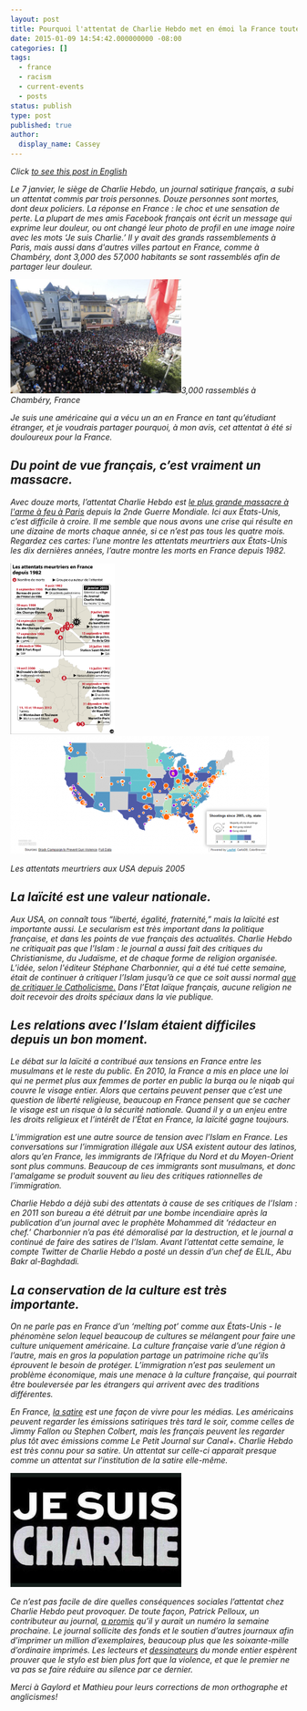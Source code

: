 ```yaml
---
layout: post
title: Pourquoi l'attentat de Charlie Hebdo met en émoi la France toute entière
date: 2015-01-09 14:54:42.000000000 -08:00
categories: []
tags: 
  - france
  - racism
  - current-events
  - posts
status: publish
type: post
published: true
author:
  display_name: Cassey
---
```

<em>Click [to see this post in English](/posts/2015-01-09-why-the-charlie-hebdo-attack-is-so-devastating)

Le 7 janvier, le siège de Charlie Hebdo, un journal satirique français, a subi un attentat commis par trois personnes. Douze personnes sont mortes, dont deux policiers. La réponse en France : le choc et une sensation de perte. La plupart de mes amis Facebook français ont écrit un message qui exprime leur douleur, ou ont changé leur photo de profil en une image noire avec les mots ‘Je suis Charlie.’ Il y avait des grands rassemblements à Paris, mais aussi dans d'autres villes partout en France, comme à Chambéry, dont 3,000 des 57,000 habitants se sont rassemblés afin de partager leur douleur.

<div class="image-and-label">
  <a href="/2015-01-09-chambery-plus-grande.jpg"><img src="/img/2015-01-09-chambery-plus-grande.jpg" alt="3000 people gathered in Chambéry" width="300" height="200" /></a>3,000 rassemblés à Chambéry, France
</div>


Je suis une américaine qui a vécu un an en France en tant qu’étudiant étranger, et je voudrais partager pourquoi, à mon avis, cet attentat à été si douloureux pour la France.

## Du point de vue français, c’est vraiment un massacre.

Avec douze morts, l’attentat Charlie Hebdo est <a href="http://www.liberation.fr/politiques/2015/01/07/l-attentat-le-plus-meurtrier-a-paris_1175401" target="_blank">le plus grande massacre à l'arme à feu à Paris</a> depuis la 2nde Guerre Mondiale. Ici aux États-Unis, c’est difficile à croire. Il me semble que nous avons une crise qui résulte en une dizaine de morts chaque année, si ce n’est pas tous les quatre mois. Regardez ces cartes: l’une montre les attentats meurtriers aux États-Unis les dix dernières années, l’autre montre les morts en France depuis 1982. 

<div class="two-image-grid">
  <div class="flex-center">
    <a href="http://www.liberation.fr/politiques/2015/01/07/l-attentat-le-plus-meurtrier-a-paris_1175401"><img class="center-block" src="/img/2015-01-09-liberation-attentats.png" alt="Mass shootings since 1982 in France" width="183" height="300" /></a>
  </div>
  <div class="image-and-label">
    <a href="http://www.thedailybeast.com/articles/2012/07/24/interactive-map-the-us-shooting-epidemic.html"><img class="center-block" src="/img/2015-01-09-us-map.png" alt="Shooting deaths in the US since 2005" width="454" height="207" /></a>  
    <p>Les attentats meurtriers aux USA depuis 2005</p>
  </div>
</div>

## La laïcité est une valeur nationale.

Aux USA, on connaît tous “liberté, égalité, fraternité,” mais la laïcité est importante aussi. Le <i>secularism</i> est très important dans la politique française, et dans les points de vue français des actualités. Charlie Hebdo ne critiquait pas que l’Islam : le journal a aussi fait des critiques du Christianisme, du Judaïsme, et de chaque forme de religion organisée. L’idée, selon l'éditeur Stéphane Charbonnier, qui a été tué cette semaine, était de continuer à critiquer l’Islam jusqu’à ce que ce soit aussi normal <a title="aussi normal que de critiquer le Catholicisme" href="http://www.newyorker.com/news/news-desk/the-charlie-hebdo-affair-laughing-at-blasphemy" target="_blank">que de critiquer le Catholicisme.</a> Dans l’Etat laïque français, aucune religion ne doit recevoir des droits spéciaux dans la vie publique.

## Les relations avec l’Islam étaient difficiles depuis un bon moment.

Le débat sur la laïcité a contribué aux tensions en France entre les musulmans et le reste du public. En 2010, la France a mis en place une loi qui ne permet plus aux femmes de porter en public la burqa ou le niqab qui couvre le visage entier. Alors que certains peuvent penser que c’est une question de liberté religieuse, beaucoup en France pensent que se cacher le visage est un risque à la sécurité nationale. Quand il y a un enjeu entre les droits religieux et l’intérêt de l’État en France, la laïcité gagne toujours.

L’immigration est une autre source de tension avec l’Islam en France. Les conversations sur l’immigration illégale aux USA existent autour des latinos, alors qu’en France, les immigrants de l’Afrique du Nord et du Moyen-Orient sont plus communs. Beaucoup de ces immigrants sont musulmans, et donc l'amalgame se produit souvent au lieu des critiques rationnelles de l’immigration.  

Charlie Hebdo a déjà subi des attentats à cause de ses critiques de l’Islam : en 2011 son bureau a été détruit par une bombe incendiaire après la publication d’un journal avec le prophète Mohammed dit ‘rédacteur en chef.’ Charbonnier n’a pas été démoralisé par la destruction, et le journal a continué de faire des satires de l’Islam. Avant l’attentat cette semaine, le compte Twitter de Charlie Hebdo a posté un dessin d’un chef de ELIL, Abu Bakr al-Baghdadi. 

## La conservation de la culture est très importante.

On ne parle pas en France d’un ‘melting pot’ comme aux États-Unis - le phénomène selon lequel beaucoup de cultures se mélangent pour faire une culture uniquement américaine. La culture française varie d’une région à l’autre, mais en gros la population partage un patrimoine riche qu’ils éprouvent le besoin de protéger. L’immigration n’est pas seulement un problème économique, mais une menace à la culture française, qui pourrait être bouleversée par les étrangers qui arrivent avec des traditions différentes.  

En France, <a href="http://www.economist.com/node/17632947" target="_blank">la satire</a> est une façon de vivre pour les médias. Les américains peuvent regarder les émissions satiriques très tard le soir, comme celles de Jimmy Fallon ou Stephen Colbert, mais les français peuvent les regarder plus tôt avec émissions comme Le Petit Journal sur Canal+. Charlie Hebdo est très connu pour sa satire. Un attentat sur celle-ci apparait presque comme un attentat sur l’institution de la satire elle-même. 

<div class="flex-center">
  <a href="/img/2015-01-09-je-suis-charlie.jpg"><img class="center-block" src="/img/2015-01-09-je-suis-charlie.jpg" alt="Je suis Charlie" width="300" height="200" /></a>
</div>

Ce n’est pas facile de dire quelles conséquences sociales l’attentat chez Charlie Hebdo peut provoquer. De toute façon, Patrick Pelloux, un contributeur au journal, <a href="http://www.bbc.com/news/entertainment-arts-30724863" target="_blank">a promis</a> qu’il y aurait un numéro la semaine prochaine. Le journal sollicite des fonds et le soutien d’autres journaux afin d’imprimer un million d’exemplaires, beaucoup plus que les soixante-mille d’ordinaire imprimés. Les lecteurs et <a href="http://www.vox.com/2015/1/7/7508387/cartoonists-respond-charlie-hebdo" target="_blank">dessinateurs</a> du monde entier espèrent prouver que le stylo est bien plus fort que la violence, et que le premier ne va pas se faire réduire au silence par ce dernier.



<em>Merci à Gaylord et Mathieu pour leurs corrections de mon orthographe et anglicismes! </em>
